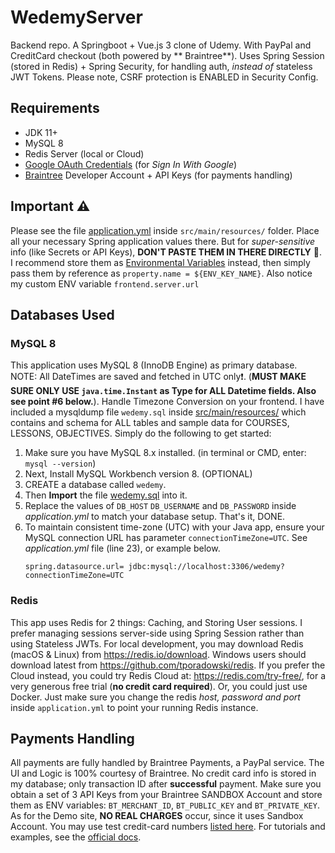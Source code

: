 # WedemyServer

Backend repo. A Springboot + Vue.js 3 clone of Udemy. With PayPal and CreditCard checkout (both powered by **
Braintree**). Uses Spring Session (stored in Redis) + Spring Security, for handling auth, _instead of_ stateless JWT
Tokens. Please note, CSRF protection is ENABLED in Security Config.

## Requirements

- JDK 11+
- MySQL 8
- Redis Server (local or Cloud)
- [Google OAuth Credentials](https://console.developers.google.com/apis/credentials) (for _Sign In With Google_)
- [Braintree](https://developer.paypal.com/braintree/docs) Developer Account + API Keys (for payments handling)

## Important ⚠

Please see the file [application.yml](src/main/resources/application.yml) inside `src/main/resources/`
folder. Place all your necessary Spring application values there. But for _super-sensitive_
info (like Secrets or API Keys), **DON'T PASTE THEM IN THERE DIRECTLY** 🚫. I recommend store them
as [Environmental Variables](https://www.baeldung.com/properties-with-spring) instead, then simply pass them by
reference as `property.name = ${ENV_KEY_NAME}`. Also notice my custom ENV variable `frontend.server.url`

## Databases Used

### MySQL 8

This application uses MySQL 8 (InnoDB Engine) as primary database. NOTE: All DateTimes are saved and fetched in UTC
only❗. (**MUST MAKE SURE ONLY USE `java.time.Instant` as Type for ALL Datetime fields. Also see point #6 below.**).
Handle Timezone Conversion on your frontend. I have included a mysqldump file `wedemy.sql`
inside [src/main/resources/](src/main/resources) which contains and schema for ALL tables and sample data for COURSES,
LESSONS, OBJECTIVES. Simply do the following to get started:

1. Make sure you have MySQL 8.x installed. (in terminal or CMD, enter: `mysql --version`)
2. Next, Install MySQL Workbench version 8. (OPTIONAL)
3. CREATE a database called `wedemy`.
4. Then **Import** the file [wedemy.sql](src/main/resources/wedemy.sql) into it.
5. Replace the values of `DB_HOST` `DB_USERNAME` and `DB_PASSWORD` inside _application.yml_ to match your database
   setup. That's it, DONE.
6. To maintain consistent time-zone (UTC) with your Java app, ensure your MySQL connection URL has
   parameter `connectionTimeZone=UTC`. See _application.yml_ file (line 23), or example below.
   ```properties
   spring.datasource.url= jdbc:mysql://localhost:3306/wedemy?connectionTimeZone=UTC
   ```

### Redis

This app uses Redis for 2 things: Caching, and Storing User sessions. I prefer managing sessions server-side using
Spring Session rather than using Stateless JWTs. For local development, you may download Redis (macOS & Linux)
from https://redis.io/download. Windows users should download latest from https://github.com/tporadowski/redis. If you
prefer the Cloud instead, you could try Redis Cloud at: https://redis.com/try-free/, for a very generous free trial
(**no credit card required**). Or, you could just use Docker. Just make sure you change the redis _host, password and
port_
inside `application.yml` to point your running Redis instance.

## Payments Handling

All payments are fully handled by Braintree Payments, a PayPal service. The UI and Logic is 100% courtesy of Braintree.
No credit card info is stored in my database; only transaction ID after **successful** payment. Make sure you obtain a
set of 3 API Keys from your Braintree SANDBOX Account and store them as ENV variables: `BT_MERCHANT_ID`, `BT_PUBLIC_KEY`
and `BT_PRIVATE_KEY`. As for the Demo site, **NO REAL CHARGES** occur, since it uses Sandbox Account. You may use test
credit-card numbers [listed here](https://developer.paypal.com/braintree/docs/guides/credit-cards/testing-go-live/java).
For tutorials and examples, see the [official docs](https://developer.paypal.com/braintree/docs).
